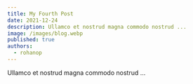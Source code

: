```yaml
---
title: My Fourth Post
date: 2021-12-24
description: Ullamco et nostrud magna commodo nostrud ...
image: /images/blog.webp
published: true
authors:
  - rohanop
---
```


Ullamco et nostrud magna commodo nostrud ...